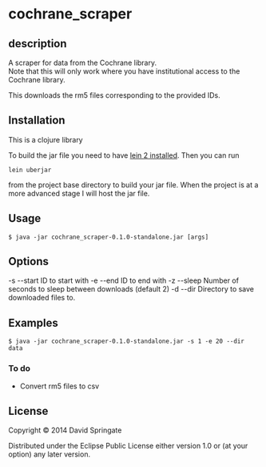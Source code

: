 # cochrane_scraper

## description

A scraper for data from the Cochrane library.  
Note that this will only work where you have institutional access to the Cochrane library.

This downloads the rm5 files corresponding to the provided IDs.

## Installation

This is a clojure library

To build the jar file you need to have [lein 2 installed](http://leiningen.org/).  Then you can run

```
lein uberjar
``` 

from the project base directory to build your jar file.  When the project is at a more advanced stage I will host the jar file.

## Usage

```
$ java -jar cochrane_scraper-0.1.0-standalone.jar [args]
```

## Options

-s --start ID to start with
-e --end ID to end with
-z --sleep Number of seconds to sleep between downloads (default 2)
-d --dir Directory to save downloaded files to. 


## Examples

```
$ java -jar cochrane_scraper-0.1.0-standalone.jar -s 1 -e 20 --dir data
```


### To do

* Convert rm5 files to csv


## License

Copyright © 2014 David Springate

Distributed under the Eclipse Public License either version 1.0 or (at
your option) any later version.
